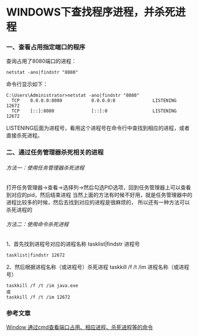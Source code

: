 # WINDOWS下查找程序进程，并杀死进程

### 一、查看占用指定端口的程序

查询占用了8080端口的进程：
    
    netstat -ano|findstr "8080"
    
命令行显示如下：

    C:\Users\Administrator>netstat -ano|findstr "8080"
      TCP    0.0.0.0:8080           0.0.0.0:0              LISTENING       12672
      TCP    [::]:8080              [::]:0                 LISTENING       12672

LISTENING后面为进程号，看用这个进程号在命令行中查找到相应的进程，或者直接杀死进程。

### 二、通过任务管理器杀死相关的进程

###### 方法一：使用任务管理器杀死进程
打开任务管理器->查看->选择列->然后勾选PID选项，回到任务管理器上可以查看到对应的pid，然后结束进程
当然上面的方法有时候不好用，就是任务管理器中的进程比较多的时候，然后去找到对应的进程是很麻烦的，
所以还有一种方法可以杀死进程的

###### 方法二：使用命令杀死进程
1、首先找到进程号对应的进程名称
tasklist|findstr 进程号

    tasklist|findstr 12672
    
2、然后根据进程名称（或进程号）杀死进程
taskkill /f /t /im 进程名称（或进程号）

    taskkill /f /t /im java.exe
    或
    taskkill /f /t /im 12672
    
### 参考文章

[Window 通过cmd查看端口占用、相应进程、杀死进程等的命令](http://blog.csdn.net/jiangwei0910410003/article/details/18967441)
